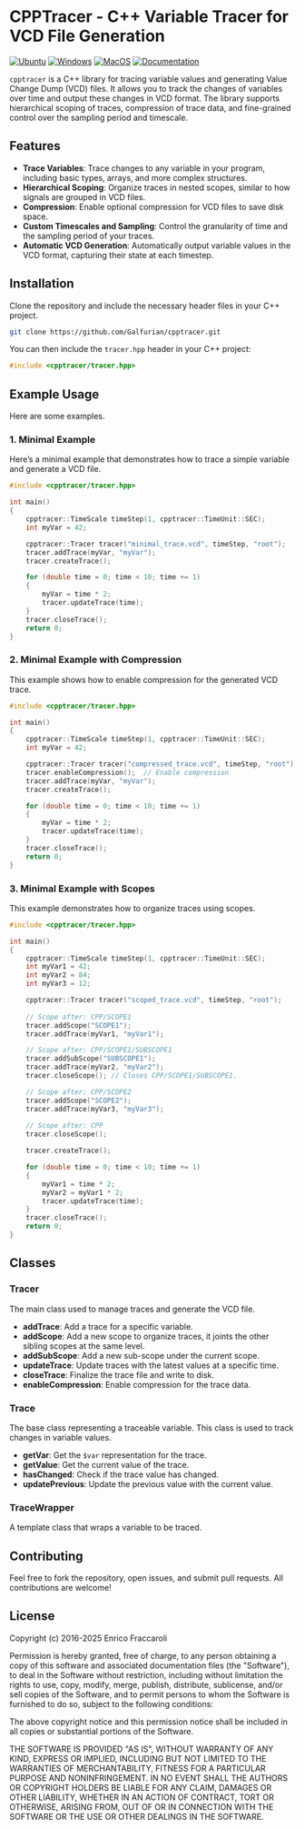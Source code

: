# CPPTracer - C++ Variable Tracer for VCD File Generation

[![Ubuntu](https://github.com/Galfurian/cpptracer/actions/workflows/ubuntu.yml/badge.svg)](https://github.com/Galfurian/cpptracer/actions/workflows/ubuntu.yml)
[![Windows](https://github.com/Galfurian/cpptracer/actions/workflows/windows.yml/badge.svg)](https://github.com/Galfurian/cpptracer/actions/workflows/windows.yml)
[![MacOS](https://github.com/Galfurian/cpptracer/actions/workflows/macos.yml/badge.svg)](https://github.com/Galfurian/cpptracer/actions/workflows/macos.yml)
[![Documentation](https://github.com/Galfurian/cpptracer/actions/workflows/documentation.yml/badge.svg)](https://github.com/Galfurian/cpptracer/actions/workflows/documentation.yml)

`cpptracer` is a C++ library for tracing variable values and generating Value
Change Dump (VCD) files. It allows you to track the changes of variables over
time and output these changes in VCD format. The library supports hierarchical
scoping of traces, compression of trace data, and fine-grained control over the
sampling period and timescale.

## Features

- **Trace Variables**: Trace changes to any variable in your program, including
  basic types, arrays, and more complex structures.
- **Hierarchical Scoping**: Organize traces in nested scopes, similar to how
  signals are grouped in VCD files.
- **Compression**: Enable optional compression for VCD files to save disk space.
- **Custom Timescales and Sampling**: Control the granularity of time and the
  sampling period of your traces.
- **Automatic VCD Generation**: Automatically output variable values in the VCD
  format, capturing their state at each timestep.
  
## Installation

Clone the repository and include the necessary header files in your C++ project.

```bash
git clone https://github.com/Galfurian/cpptracer.git
```

You can then include the `tracer.hpp` header in your C++ project:

```c++
#include <cpptracer/tracer.hpp>
```

## Example Usage

Here are some examples.

### 1. Minimal Example

Here’s a minimal example that demonstrates how to trace a simple variable and
generate a VCD file.

```cpp
#include <cpptracer/tracer.hpp>

int main()
{
    cpptracer::TimeScale timeStep(1, cpptracer::TimeUnit::SEC);
    int myVar = 42;

    cpptracer::Tracer tracer("minimal_trace.vcd", timeStep, "root");
    tracer.addTrace(myVar, "myVar");
    tracer.createTrace();

    for (double time = 0; time < 10; time += 1)
    {
        myVar = time * 2;
        tracer.updateTrace(time);
    }
    tracer.closeTrace();
    return 0;
}
```

### 2. Minimal Example with Compression

This example shows how to enable compression for the generated VCD trace.

```cpp
#include <cpptracer/tracer.hpp>

int main()
{
    cpptracer::TimeScale timeStep(1, cpptracer::TimeUnit::SEC);
    int myVar = 42;

    cpptracer::Tracer tracer("compressed_trace.vcd", timeStep, "root");
    tracer.enableCompression();  // Enable compression
    tracer.addTrace(myVar, "myVar");
    tracer.createTrace();

    for (double time = 0; time < 10; time += 1)
    {
        myVar = time * 2;
        tracer.updateTrace(time);
    }
    tracer.closeTrace();
    return 0;
}
```

### 3. Minimal Example with Scopes

This example demonstrates how to organize traces using scopes.

```cpp
#include <cpptracer/tracer.hpp>

int main()
{
    cpptracer::TimeScale timeStep(1, cpptracer::TimeUnit::SEC);
    int myVar1 = 42;
    int myVar2 = 84;
    int myVar3 = 12;

    cpptracer::Tracer tracer("scoped_trace.vcd", timeStep, "root");
    
    // Scope after: CPP/SCOPE1
    tracer.addScope("SCOPE1");
    tracer.addTrace(myVar1, "myVar1");

    // Scope after: CPP/SCOPE1/SUBSCOPE1
    tracer.addSubScope("SUBSCOPE1");
    tracer.addTrace(myVar2, "myVar2");
    tracer.closeScope(); // Closes CPP/SCOPE1/SUBSCOPE1.

    // Scope after: CPP/SCOPE2
    tracer.addScope("SCOPE2");
    tracer.addTrace(myVar3, "myVar3");
    
    // Scope after: CPP
    tracer.closeScope();

    tracer.createTrace();

    for (double time = 0; time < 10; time += 1)
    {
        myVar1 = time * 2;
        myVar2 = myVar1 * 2;
        tracer.updateTrace(time);
    }
    tracer.closeTrace();
    return 0;
}
```

## Classes

### Tracer

The main class used to manage traces and generate the VCD file.

- **addTrace**: Add a trace for a specific variable.
- **addScope**: Add a new scope to organize traces, it joints the other sibling
  scopes at the same level.
- **addSubScope**: Add a new sub-scope under the current scope.
- **updateTrace**: Update traces with the latest values at a specific time.
- **closeTrace**: Finalize the trace file and write to disk.
- **enableCompression**: Enable compression for the trace data.
  
### Trace

The base class representing a traceable variable. This class is used to track changes in variable values.

- **getVar**: Get the `$var` representation for the trace.
- **getValue**: Get the current value of the trace.
- **hasChanged**: Check if the trace value has changed.
- **updatePrevious**: Update the previous value with the current value.

### TraceWrapper

A template class that wraps a variable to be traced.

## Contributing

Feel free to fork the repository, open issues, and submit pull requests. All
contributions are welcome!

## License

Copyright (c) 2016-2025 Enrico Fraccaroli

Permission is hereby granted, free of charge, to any person obtaining a copy
of this software and associated documentation files (the "Software"), to deal
in the Software without restriction, including without limitation the rights
to use, copy, modify, merge, publish, distribute, sublicense, and/or sell
copies of the Software, and to permit persons to whom the Software is
furnished to do so, subject to the following conditions:

The above copyright notice and this permission notice shall be included in all
copies or substantial portions of the Software.

THE SOFTWARE IS PROVIDED "AS IS", WITHOUT WARRANTY OF ANY KIND, EXPRESS OR
IMPLIED, INCLUDING BUT NOT LIMITED TO THE WARRANTIES OF MERCHANTABILITY,
FITNESS FOR A PARTICULAR PURPOSE AND NONINFRINGEMENT. IN NO EVENT SHALL THE
AUTHORS OR COPYRIGHT HOLDERS BE LIABLE FOR ANY CLAIM, DAMAGES OR OTHER
LIABILITY, WHETHER IN AN ACTION OF CONTRACT, TORT OR OTHERWISE, ARISING FROM,
OUT OF OR IN CONNECTION WITH THE SOFTWARE OR THE USE OR OTHER DEALINGS IN THE
SOFTWARE.
